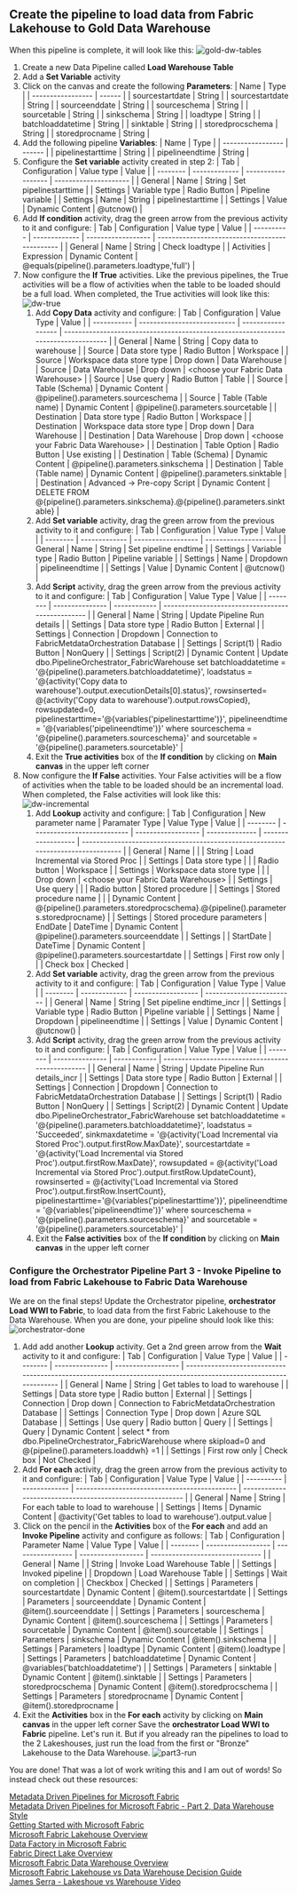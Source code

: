 ## Create the pipeline to load data from Fabric Lakehouse to Gold Data Warehouse
When this pipeline is complete, it will look like this: ![gold-dw-tables](images/golddw-tables.jpg)
1. Create a new Data Pipeline called **Load Warehouse Table**
1. Add a **Set Variable** activity
1. Click on the canvas and create the following **Parameters**:
    | Name              | Type   |
    | ----------------- | ------ |
    | sourcestartdate   | String |
    | sourcestartdate   | String |
    | sourceenddate     | String |
    | sourceschema      | String |
    | sourcetable       | String |
    | sinkschema        | String |
    | loadtype          | String |
    | batchloaddatetime | String |
    | sinktable         | String |
    | storedprocschema  | String |
    | storedprocname    | String |
1. Add the following pipeline **Variables**:
    | Name              | Type   |
    | ----------------- | ------ |
    | pipelinestarttime | String |
    | pipelineendtime   | String |
1. Configure the **Set variable** activity created in step 2:
    | Tab      | Configuration | Value type         | Value                 |
    | -------- | ------------- | ------------------ | --------------------- |
    | General  | Name          | String             | Set pipelinestarttime |
    | Settings | Variable type | Radio Button       | Pipeline variable     |
    | Settings | Name          | String             | pipelinestarttime     |
    | Settings | Value         | Dynamic Content | @utcnow()             |
1. Add **If condition** activity, drag the green arrow from the previous activity to it and configure:
    | Tab        | Configuration | Value type         | Value                                          |
    | ---------- | ------------- | ------------------ | ---------------------------------------------- |
    | General    | Name          | String             | Check loadtype                                 |
    | Activities | Expression    | Dynamic Content | @equals(pipeline().parameters.loadtype,'full') |
1. Now configure the **If True** activities. Like the previous pipelines, the True activities will be a flow of activities when the table to be loaded should be a full load. When completed, the True activities will look like this:![dw-true](images/dw-full.jpg)
    1. Add **Copy Data** activity and configure:
        | Tab         | Configuration               | Value Type         | Value                                                                              |
        | ----------- | --------------------------- | ------------------ | ---------------------------------------------------------------------------------- |
        | General     | Name                        | String             | Copy data to warehouse                                                             |
        | Source      | Data store type             | Radio Button       | Workspace                                                                          |
        | Source      | Workspace data store type   | Drop down          | Data Warehouse                                                                     |
        | Source      | Data Warehouse              | Drop down          | \<choose your Fabric Data Warehouse>                                 |
        | Source      | Use query                   | Radio Button       | Table                                                                              |
        | Source      | Table (Schema)              | Dynamic Content | @pipeline().parameters.sourceschema                                                |
        | Source      | Table (Table name)          | Dynamic Content | @pipeline().parameters.sourcetable                                                 |
        | Destination | Data store type             | Radio Button       | Workspace                                                                          |
        | Destination | Workspace data store type   | Drop down          | Dara Warehouse                                                                     |
        | Destination | Data Warehouse              | Drop down          | \<choose your Fabric Data Warehouse>                                                  |
        | Destination | Table Option                | Radio Button       | Use existing                                                                       |
        | Destination | Table (Schema)              | Dynamic Content | @pipeline().parameters.sinkschema                                                  |
        | Destination | Table (Table name)          | Dynamic Content | @pipeline().parameters.sinktable                                                   |
        | Destination | Advanced -> Pre-copy Script | Dynamic Content | DELETE FROM @{pipeline().parameters.sinkschema}.@{pipeline().parameters.sinktable} |
    1. Add **Set variable** activity, drag the green arrow from the previous activity to it and configure:
        | Tab      | Configuration | Value Type         | Value                |
        | -------- | ------------- | ------------------ | -------------------- |
        | General  | Name          | String             | Set pipeline endtime |
        | Settings | Variable type | Radio Button       | Pipeline variable    |
        | Settings | Name          | Dropdown           | pipelineendtime      |
        | Settings | Value         | Dynamic Content | @utcnow()            |
    1. Add **Script** activity, drag the green arrow from the previous activity to it and configure:
       | Tab      | Configuration   | Value Type   | Value                                             |
       | -------- | --------------- | ------------ | ------------------------------------------------- |
       | General  | Name            | String       | Update Pipeline Run details                       |
       | Settings | Data store type | Radio Button | External                                          |
       | Settings | Connection      | Dropdown     | Connection to FabricMetdataOrchestration Database |
       | Settings | Script(1)       | Radio Button | NonQuery                                          |
       | Settings | Script(2)       | Dynamic Content  | Update dbo.PipelineOrchestrator_FabricWarehouse set batchloaddatetime = '@{pipeline().parameters.batchloaddatetime}', loadstatus = '@{activity('Copy data to warehouse').output.executionDetails[0].status}',  rowsinserted= @{activity('Copy data to warehouse').output.rowsCopied}, rowsupdated=0, pipelinestarttime='@{variables('pipelinestarttime')}', pipelineendtime = '@{variables('pipelineendtime')}' where sourceschema = '@{pipeline().parameters.sourceschema}' and sourcetable = '@{pipeline().parameters.sourcetable}'   |
    1. Exit the **True activities** box of the **If condition** by clicking on  **Main canvas** in the upper left corner
1. Now configure the **If False** activities. Your False activities will be a flow of activities when the table to be loaded should be an incremental load. When completed, the False activities will look like this: ![dw-incremental](images/dw-false.jpg)
    1. Add **Lookup** activity and configure:
        | Tab      | Configuration               | New parameter name | Paramater Type | Value Type         | Value                                                                             |
        | -------- | --------------------------- | ------------------ | -------------- | ------------------ | --------------------------------------------------------------------------------- |
        | General  | Name                        |                    |                | String             | Load Incremental via Stored Proc                                                  |
        | Settings | Data store type             |                    |                | Radio button       | Workspace                                                                         |
        | Settings | Workspace data store type   |                    |                | Drop down          | \<choose your Fabric Data Warehouse>    |
        | Settings | Use query                   |                    |                | Radio button       | Stored procedure                                                                  |
        | Settings | Stored procedure name       |                    |                | Dynamic Content | @{pipeline().parameters.storedprocschema}.@{pipeline().parameters.storedprocname} |
        | Settings | Stored procedure parameters | EndDate            | DateTime       | Dynamic Content | @pipeline().parameters.sourceenddate                                              |
        | Settings |                             | StartDate          | DateTime       | Dynamic Content | @pipeline().parameters.sourcestartdate                                            |
        | Settings | First row only              |                    |                | Check box          | Checked                                                                           |
    1. Add **Set variable** activity, drag the green arrow from the previous activity to it and configure:
        | Tab      | Configuration | Value Type         | Value                     |
        | -------- | ------------- | ------------------ | ------------------------- |
        | General  | Name          | String             | Set pipeline endtime_incr |
        | Settings | Variable type | Radio Button       | Pipeline variable         |
        | Settings | Name          | Dropdown           | pipelineendtime           |
        | Settings | Value         | Dynamic Content | @utcnow()                 |
    1. Add **Script** activity, drag the green arrow from the previous activity to it and configure:
        | Tab      | Configuration   | Value Type   | Value                                             |
        | -------- | --------------- | ------------ | ------------------------------------------------- |
        | General  | Name            | String       | Update Pipeline Run details_incr                  |
        | Settings | Data store type | Radio Button | External                                          |
        | Settings | Connection      | Dropdown     | Connection to FabricMetdataOrchestration Database |
        | Settings | Script(1)       | Radio Button | NonQuery                                          |
        | Settings | Script(2)       | Dynamic Content | Update dbo.PipelineOrchestrator_FabricWarehouse set batchloaddatetime = '@{pipeline().parameters.batchloaddatetime}', loadstatus = 'Succeeded', sinkmaxdatetime = '@{activity('Load Incremental via Stored Proc').output.firstRow.MaxDate}', sourcestartdate = '@{activity('Load Incremental via Stored Proc').output.firstRow.MaxDate}', rowsupdated = @{activity('Load Incremental via Stored Proc').output.firstRow.UpdateCount}, rowsinserted = @{activity('Load Incremental via Stored Proc').output.firstRow.InsertCount},  pipelinestarttime='@{variables('pipelinestarttime')}', pipelineendtime = '@{variables('pipelineendtime')}' where sourceschema = '@{pipeline().parameters.sourceschema}' and sourcetable = '@{pipeline().parameters.sourcetable}'  |
    1. Exit the **False activities** box of the **If condition** by clicking on  **Main canvas** in the upper left corner
### Configure the Orchestrator Pipeline Part 3 - Invoke Pipeline to load from Fabric Lakehouse to Fabric Data Warehouse
We are on the final steps! Update the Orchestrator pipeline, **orchestrator Load WWI to Fabric**, to load data from the first Fabric Lakehouse to the Data Warehouse. When you are done, your pipeline should look like this: ![orchestrator-done](images/wwi-pipeline-complete.jpg)
1. Add add another **Lookup** activity.  Get a 2nd green arrow from the **Wait** activity to it and configure:
    | Tab      | Configuration   | Value Type         | Value                                                                                                            |
    | -------- | --------------- | ------------------ | ---------------------------------------------------------------------------------------------------------------- |
    | General  | Name            | String             | Get tables to load to warehouse                                                                                  |
    | Settings | Data store type | Radio button       | External                                                                                                         |
    | Settings | Connection      | Drop down          | Connection to FabricMetdataOrchestration Database                                      |
    | Settings | Connection Type | Drop down          | Azure SQL Database                                                                                               |
    | Settings | Use query       | Radio button       | Query                                                                                                            |
    | Settings | Query           | Dynamic Content | select \* from dbo.PipelineOrchestrator_FabricWarehouse where skipload=0 and @{pipeline().parameters.loaddwh} =1 |
    | Settings | First row only  | Check box          | Not Checked                                                                                                      |
1. Add **For each** activity, drag the green arrow from the previous activity to it and configure:
    | Tab        | Configuration | Value Type                                    | Value                                                     |
    | ---------- | ------------- | --------------------------------------------- | --------------------------------------------------------- |
    | General    | Name          | String                                        | For each table to load to warehouse                       |
    | Settings   | Items         | Dynamic Content                            | @activity('Get tables to load to warehouse').output.value |
1. Click on the pencil in the **Activities** box of the **For each** and add an **Invoke Pipeline** activity and configure as follows:
    | Tab      | Configuration      | Parameter Name    | Value Type         | Value                           |
    | -------- | ------------------ | ----------------- | ------------------ | ------------------------------- |
    | General  | Name               |                   | String             | Invoke Load Warehouse Table     |
    | Settings | Invoked pipeline   |                   | Dropdown           | Load Warehouse Table            |
    | Settings | Wait on completion |                   | Checkbox           | Checked                         |
    | Settings | Parameters         | sourcestartdate   | Dynamic Content | @item().sourcestartdate         |
    | Settings | Parameters         | sourceenddate     | Dynamic Content | @item().sourceenddate           |
    | Settings | Parameters         | sourceschema      | Dynamic Content | @item().sourceschema            |
    | Settings | Parameters         | sourcetable       | Dynamic Content | @item().sourcetable             |
    | Settings | Parameters         | sinkschema        | Dynamic Content | @item().sinkschema              |
    | Settings | Parameters         | loadtype          | Dynamic Content | @item().loadtype                |
    | Settings | Parameters         | batchloaddatetime | Dynamic Content | @variables('batchloaddatetime') |
    | Settings | Parameters         | sinktable         | Dynamic Content | @item().sinktable               |
    | Settings | Parameters         | storedprocschema  | Dynamic Content | @item().storedprocschema        |
    | Settings | Parameters         | storedprocname    | Dynamic Content | @item().storedprocname          |
1. Exit the **Activities** box in the **For each** activity by clicking on  **Main canvas** in the upper left corner
 Save the **orchestrator Load WWI to Fabric** pipeline. Let's run it. But if you already ran the pipelines to load to the 2 Lakeshouses, just run the load from the first or "Bronze" Lakehouse to the Data Warehouse. ![part3-run](images/part3-run.jpg)

You are done! That was a lot of work writing this and I am out of words! So instead check out these resources:

[Metadata Driven Pipelines for Microsoft Fabric](https://techcommunity.microsoft.com/t5/fasttrack-for-azure/metadata-driven-pipelines-for-microsoft-fabric/ba-p/3891651)  
[Metadata Driven Pipelines for Microsoft Fabric - Part 2, Data Warehouse Style](https://techcommunity.microsoft.com/t5/fasttrack-for-azure/metadata-driven-pipelines-for-microsoft-fabric-part-2-data/ba-p/3906749)  
[Getting Started with Microsoft Fabric](https://learn.microsoft.com/en-us/fabric/get-started/)  
[Microsoft Fabric Lakehouse Overview](https://learn.microsoft.com/en-us/fabric/data-engineering/lakehouse-overview)  
[Data Factory in Microsoft Fabric](https://learn.microsoft.com/en-us/fabric/data-factory/)  
[Fabric Direct Lake Overview](https://learn.microsoft.com/en-us/power-bi/enterprise/directlake-overview)  
[Microsoft Fabric Data Warehouse Overview](https://learn.microsoft.com/en-us/fabric/data-warehouse/)  
[Microsoft Fabric Lakehouse vs Data Warehouse Decision Guide](https://learn.microsoft.com/en-us/fabric/get-started/decision-guide-warehouse-lakehouse)  
[James Serra - Lakeshoue vs Warehouse Video](https://www.jamesserra.com/archive/2023/07/microsoft-fabric-lakehouse-vs-warehouse-video/)
